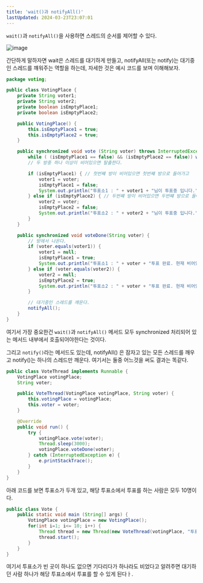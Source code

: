 ```yaml
---
title: 'wait()과 notifyAll()'
lastUpdated: 2024-03-23T23:07:01
---
```


`wait()`과 `notifyAll()`을 사용하면 스레드의 순서를 제어할 수 있다.

![image](https://user-images.githubusercontent.com/81006587/234431001-e64a2240-ffcd-4363-bee0-dab7e8c0d4a5.png)


간단하게 말하자면 wait은 스레드를 대기하게 만들고, notifyAll(또는 notify)는 대기중인 스레드를 꺠워주는 역할을 하는데, 자세한 것은 예시 코드를 보며 이해해보자.

```java
package voting;

public class VotingPlace {
    private String voter1;
    private String voter2;
    private boolean isEmptyPlace1;
    private boolean isEmptyPlace2;

    public VotingPlace() {
        this.isEmptyPlace1 = true;
        this.isEmptyPlace2 = true;
    }

    public synchronized void vote (String voter) throws InterruptedException {
        while ( (isEmptyPlace1 == false) && (isEmptyPlace2 == false)) wait(); // 두 방이 모두 꽉차있다면 기다린다.
        // 두 방중 하나 이상이 비어있으면 탈출한다.

        if (isEmptyPlace1) { // 첫번쨰 방이 비어있으면 첫번쨰 방으로 들어가고
            voter1 = voter;
            isEmptyPlace1 = false;
            System.out.println("투표소1 : " + voter1 + "님이 투표중 입니다.");
        } else if (isEmptyPlace2) { // 두번쨰 방이 비어있으면 두번쨰 방으로 들어간다.
            voter2 = voter;
            isEmptyPlace2 = false;
            System.out.println("투표소2 : " + voter2 + "님이 투표중 입니다.");
        }
    }

    public synchronized void voteDone(String voter) {
        // 방에서 나온다.
        if (voter.equals(voter1)) { 
            voter1 = null;
            isEmptyPlace1 = true;
            System.out.println("투표소1 : " + voter + "투표 완료. 현재 비어있음");
        } else if (voter.equals(voter2)) {
            voter2 = null;
            isEmptyPlace2 = true;
            System.out.println("투표소2 : " + voter + "투표 완료. 현재 비어있음");
        }

        // 대기중인 스레드를 깨운다.
        notifyAll();
    }
}
```

여기서 가장 중요한건 `wait()`과 `notifyAll()` 메서드 모두 synchronized 처리되어 있는 메서드 내부에서 호출되어야한다는 것이다.

그리고 `notify()`라는 메서드도 있는데, notifyAll() 은 잠자고 있는 모든 스레드를 깨우고 notify()는 하나의 스레드만 깨운다. 여기서는 둘중 어느것을 써도 결과는 똑같다.

```java
public class VoteThread implements Runnable {
    VotingPlace votingPlace;
    String voter;

    public VoteThread(VotingPlace votingPlace, String voter) {
        this.votingPlace = votingPlace;
        this.voter = voter;
    }

    @Override
    public void run() {
        try {
            votingPlace.vote(voter);
            Thread.sleep(3000);
            votingPlace.voteDone(voter);
        } catch (InterruptedException e) {
            e.printStackTrace();
        }
    }
}
```

아래 코드를 보면 투표소가 두개 있고, 해당 투표소에서 투표를 하는 사람은 모두 10명이다.

```java
public class Vote {
    public static void main (String[] args) {
        VotingPlace votingPlace = new VotingPlace();
        for(int i=1; i<= 10; i++) {
            Thread thread = new Thread(new VoteThread(votingPlace, "투표자"+i));
            thread.start();
        }
    }
}
```

여기서 투표소가 빈 곳이 하나도 없으면 기다리다가 하나라도 비었다고 알려주면 대기하던 사람 하나가 해당 투표소에서 투표를 할 수 있게 된다ㅏ.